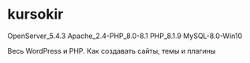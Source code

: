 # kursokir

OpenServer_5.4.3
Apache_2.4-PHP_8.0-8.1
PHP_8.1.9
MySQL-8.0-Win10

Весь WordPress и PHP. Как создавать сайты, темы и плагины
